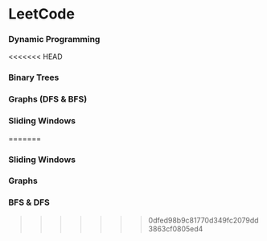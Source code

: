 # LeetCode

### Dynamic Programming
<<<<<<< HEAD
### Binary Trees
### Graphs (DFS & BFS)
### Sliding Windows
=======
### Sliding Windows
### Graphs
### BFS & DFS

>>>>>>> 0dfed98b9c81770d349fc2079dd3863cf0805ed4
